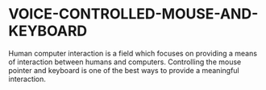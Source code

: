 # VOICE-CONTROLLED-MOUSE-AND-KEYBOARD
Human computer interaction is a field which focuses on providing a means of interaction between humans and computers. Controlling the mouse pointer and keyboard is one of the best ways to provide a meaningful interaction.
